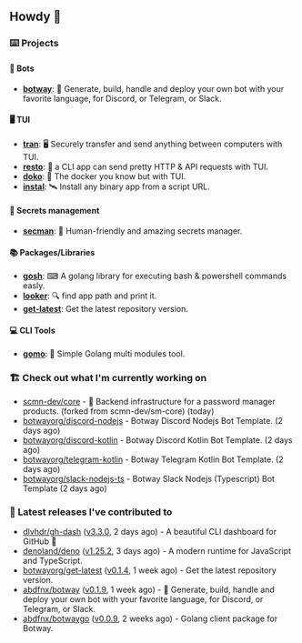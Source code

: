 ## Howdy 👋

### ⌨️ Projects

#### 🤖 Bots

- [**botway**](https://github.com/abdfnx/botway): 🤖 Generate, build, handle and deploy your own bot with your favorite language, for Discord, or Telegram, or Slack.

#### 🖥 TUI

- [**tran**](https://github.com/abdfnx/tran): 🖥 Securely transfer and send anything between computers with TUI.
- [**resto**](https://github.com/abdfnx/resto): 🔗 a CLI app can send pretty HTTP & API requests with TUI.
- [**doko**](https://github.com/abdfnx/doko): 🐳 The docker you know but with TUI.
- [**instal**](https://github.com/abdfnx/instal): 🛰️ Install any binary app from a script URL.

#### 🔐 Secrets management

- [**secman**](https://github.com/scmn-dev/secman): 👊 Human-friendly and amazing secrets manager.

#### 📚 Packages/Libraries

- [**gosh**](https://github.com/abdfnx/gosh): ⌨ A golang library for executing bash & powershell commands easly.
- [**looker**](https://github.com/abdfnx/looker): 🔍 find app path and print it.
- [**get-latest**](https://github.com/scmn-dev/get-latest): Get the latest repository version.

#### 💻 CLI Tools 

- [**gomo**](https://github.com/abdfnx/gomo): 📐 Simple Golang multi modules tool.

### 🏗️ Check out what I'm currently working on


- [scmn-dev/core](https://github.com/scmn-dev/core) - 📡️ Backend infrastructure for a password manager products. (forked from scmn-dev/sm-core) (today)
- [botwayorg/discord-nodejs](https://github.com/botwayorg/discord-nodejs) - Botway Discord Nodejs Bot Template. (2 days ago)
- [botwayorg/discord-kotlin](https://github.com/botwayorg/discord-kotlin) - Botway Discord Kotlin Bot Template. (2 days ago)
- [botwayorg/telegram-kotlin](https://github.com/botwayorg/telegram-kotlin) - Botway Telegram Kotlin Bot Template. (2 days ago)
- [botwayorg/slack-nodejs-ts](https://github.com/botwayorg/slack-nodejs-ts) - Botway Slack Nodejs (Typescript) Bot Template (2 days ago)

### 🔭 Latest releases I've contributed to

- [dlvhdr/gh-dash](https://github.com/dlvhdr/gh-dash) ([v3.3.0](https://github.com/dlvhdr/gh-dash/releases/tag/v3.3.0), 2 days ago) - A beautiful CLI dashboard for GitHub 🚀 
- [denoland/deno](https://github.com/denoland/deno) ([v1.25.2](https://github.com/denoland/deno/releases/tag/v1.25.2), 3 days ago) - A modern runtime for JavaScript and TypeScript.
- [botwayorg/get-latest](https://github.com/botwayorg/get-latest) ([v0.1.4](https://github.com/botwayorg/get-latest/releases/tag/v0.1.4), 1 week ago) - Get the latest repository version.
- [abdfnx/botway](https://github.com/abdfnx/botway) ([v0.1.9](https://github.com/abdfnx/botway/releases/tag/v0.1.9), 1 week ago) - 🤖 Generate, build, handle and deploy your own bot with your favorite language, for Discord, or Telegram, or Slack.
- [abdfnx/botwaygo](https://github.com/abdfnx/botwaygo) ([v0.0.9](https://github.com/abdfnx/botwaygo/releases/tag/v0.0.9), 2 weeks ago) - Golang client package for Botway.
